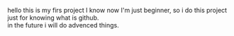 hello  this is my firs project I know now I'm  just beginner, so i do this project just for knowing what is github. <br>
in the future i will do advenced things.
